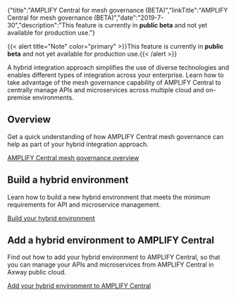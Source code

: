{"title":"AMPLIFY Central for mesh governance (BETA)","linkTitle":"AMPLIFY Central for mesh governance (BETA)","date":"2019-7-30","description":"This feature is currently in **public beta** and not yet available for production use."} ﻿

{{&lt; alert title="Note" color="primary" &gt;}}This feature is currently in **public beta** and not yet available for production use.{{&lt; /alert &gt;}}

A hybrid integration approach simplifies the use of diverse technologies and enables different types of integration across your enterprise. Learn how to take advantage of the mesh governance capability of AMPLIFY Central to centrally manage APIs and microservices across multiple cloud and on-premise environments.

Overview
--------

Get a quick understanding of how AMPLIFY Central mesh governance can help as part of your hybrid integration approach.

[AMPLIFY Central mesh governance overview](hybrid/hybrid_overview.htm)

Build a hybrid environment
--------------------------

Learn how to build a new hybrid environment that meets the minimum requirements for API and microservice management.

[Build your hybrid environment](hybrid/build_hybrid_env.htm)

Add a hybrid environment to AMPLIFY Central
-------------------------------------------

Find out how to add your hybrid environment to AMPLIFY Central, so that you can manage your APIs and microservices from AMPLIFY Central in Axway public cloud.

[Add your hybrid environment to AMPLIFY Central](hybrid/add_hybrid_env.htm)
